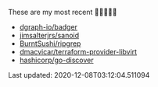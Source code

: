 These are my most recent 🌟🌟🌟🌟🌟

* [dgraph-io/badger](https://github.com/dgraph-io/badger)
* [jimsalterjrs/sanoid](https://github.com/jimsalterjrs/sanoid)
* [BurntSushi/ripgrep](https://github.com/BurntSushi/ripgrep)
* [dmacvicar/terraform-provider-libvirt](https://github.com/dmacvicar/terraform-provider-libvirt)
* [hashicorp/go-discover](https://github.com/hashicorp/go-discover)

Last updated: 2020-12-08T03:12:04.511094
